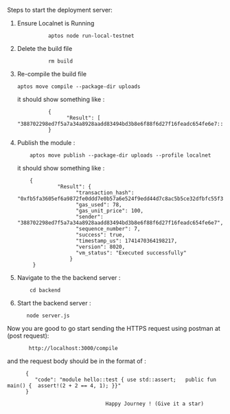 Steps to start the deployment server: 

1. Ensure Localnet is Running

                 aptos node run-local-testnet




2. Delete the build file     
              
                 rm build





6. Re-compile the build file


       aptos move compile --package-dir uploads
   it should show something like :


                 {
                       "Result": [ "388702298ed7f5a7a34a8928aadd83494bd3b8e6f88f6d27f16feadc654fe6e7::message"]
                 }
8. Publish the module  :



           aptos move publish --package-dir uploads --profile localnet
   it should show something like :


           {
                    "Result": {
                          "transaction_hash": "0xfb5fa3605ef6a9872fe0ddd7e0b57a6e524f9edd44d7c8ac5b5ce32dfbfc55f3",
                          "gas_used": 78,
                          "gas_unit_price": 100,
                          "sender": "388702298ed7f5a7a34a8928aadd83494bd3b8e6f88f6d27f16feadc654fe6e7",
                          "sequence_number": 7,
                          "success": true,
                          "timestamp_us": 1741470364198217,
                          "version": 8020,
                          "vm_status": "Executed successfully"
                        }
            }
10. Navigate to the  the backend server :


            cd backend
12. Start the backend server            :


           node server.js

 Now you are good to go start sending the HTTPS request using postman at (post request):   
     
           http://localhost:3000/compile

and the request body should be in the format of : 
      
          
          {
             "code": "module hello::test { use std::assert;   public fun main() {  assert!(2 + 2 == 4, 1); }}"
          }

                                    Happy Journey ! (Give it a star)

